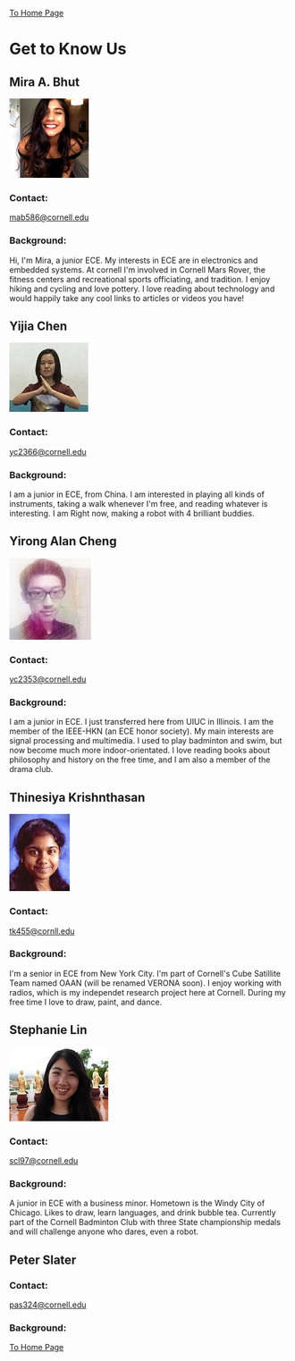 [To Home Page](./index.md)

# Get to Know Us

## Mira A. Bhut 
![](./images/ourPics/mira.jpg)
### Contact: 
mab586@cornell.edu
### Background:
Hi, I'm Mira, a junior ECE. My interests in ECE are in electronics and embedded systems. At cornell I'm involved in Cornell Mars Rover, the fitness centers and recreational sports officiating, and tradition. I enjoy hiking and cycling and love pottery. I love reading about technology and would happily take any cool links to articles or videos you have!

## Yijia Chen 
![](./images/ourPics/yijia.jpg)
### Contact:
yc2366@cornell.edu
### Background:
I am a junior in ECE, from China.  I am interested in playing all kinds of instruments, taking a walk whenever I'm free, and reading whatever is interesting. I am Right now, making a robot with 4 brilliant buddies.

## Yirong Alan Cheng
![](./images/ourPics/alan.jpg) 
### Contact:
yc2353@cornell.edu
### Background:
I am a junior in ECE. I just transferred here from UIUC in Illinois. I am the member of the IEEE-HKN (an ECE honor society). My main interests are signal processing and multimedia. I used to play badminton and swim, but now become much more indoor-orientated. I love reading books about philosophy and history on the free time, and I am also a member of the drama club.

## Thinesiya Krishnthasan
![](./images/ourPics/thinesiya.jpg)
### Contact:
tk455@cornll.edu
### Background:
I'm a senior in ECE from New York City. I'm part of Cornell's Cube Satillite Team named OAAN (will be renamed VERONA soon). I enjoy working with radios, which is my independet research project here at Cornell. During my free time I love to draw, paint, and dance.

## Stephanie Lin
![](./images/ourPics/stephanie.jpg)
### Contact:
scl97@cornell.edu
### Background:
A junior in ECE with a business minor. Hometown is the Windy City of Chicago. Likes to draw, learn languages, and drink bubble tea. Currently part of the Cornell Badminton Club with three State championship medals and will challenge anyone who dares, even a robot.

## Peter Slater

### Contact:
pas324@cornell.edu
### Background:



[To Home Page](./index.md)

